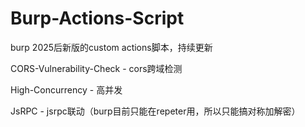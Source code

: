 # Burp-Actions-Script
burp 2025后新版的custom actions脚本，持续更新


CORS-Vulnerability-Check - cors跨域检测

High-Concurrency - 高并发

JsRPC - jsrpc联动（burp目前只能在repeter用，所以只能搞对称加解密）
